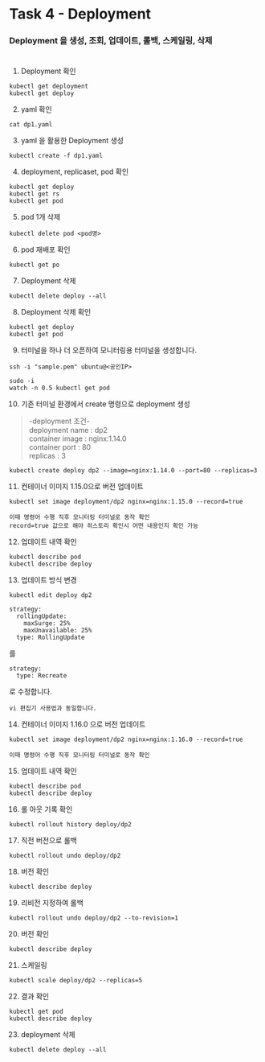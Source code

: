 # Task 4 - Deployment

### Deployment 을 생성, 조회, 업데이트, 롤백, 스케일링, 삭제
#  

1. Deployment 확인
```
kubectl get deployment
kubectl get deploy
```

2. yaml 확인
```
cat dp1.yaml
```

3. yaml 을 활용한 Deployment 생성
```
kubectl create -f dp1.yaml
```

4. deployment, replicaset, pod 확인
```
kubectl get deploy
kubectl get rs
kubectl get pod
```

5. pod 1개 삭제
```
kubectl delete pod <pod명>
```

6. pod 재배포 확인
```
kubectl get po
```

7. Deployment 삭제
```
kubectl delete deploy --all
```

8. Deployment 삭제 확인
```
kubectl get deploy
kubectl get pod
```

9. 터미널을 하나 더 오픈하여 모니터링용 터미널을 생성합니다.

```
ssh -i "sample.pem" ubuntu@<공인IP>

sudo -i
watch -n 0.5 kubectl get pod
```

10. 기존 터미널 환경에서 create 명령으로 deployment 생성
>-deployment 조건-  
deployment name : dp2  
container image : nginx:1.14.0  
container port : 80  
replicas : 3  

```
kubectl create deploy dp2 --image=nginx:1.14.0 --port=80 --replicas=3
```


11. 컨테이너 이미지 1.15.0으로 버전 업데이트
```
kubectl set image deployment/dp2 nginx=nginx:1.15.0 --record=true
```
`이때 명령어 수행 직후 모니터링 터미널로 동작 확인`  
`record=true 값으로 해야 히스토리 확인시 어떤 내용인지 확인 가능`

12. 업데이트 내역 확인
```
kubectl describe pod
kubectl describe deploy
```

13. 업데이트 방식 변경
```
kubectl edit deploy dp2
```
```
strategy:
  rollingUpdate:
    maxSurge: 25%
    maxUnavailable: 25%
  type: RollingUpdate
```
를  
```
strategy:
  type: Recreate
```
로 수정합니다.

`vi 편집기 사용법과 동일합니다.`

14. 컨테이너 이미지 1.16.0 으로 버전 업데이트
```
kubectl set image deployment/dp2 nginx=nginx:1.16.0 --record=true
```
`이때 명령어 수행 직후 모니터링 터미널로 동작 확인`   

15. 업데이트 내역 확인
```
kubectl describe pod
kubectl describe deploy
```

16. 롤 아웃 기록 확인
```
kubectl rollout history deploy/dp2
```

17. 직전 버전으로 롤백
```
kubectl rollout undo deploy/dp2
```

18. 버전 확인
```
kubectl describe deploy
```

19. 리비전 지정하여 롤백
```
kubectl rollout undo deploy/dp2 --to-revision=1
```

20. 버전 확인
```
kubectl describe deploy
```

21. 스케일링
```
kubectl scale deploy/dp2 --replicas=5
```

22. 결과 확인
```
kubectl get pod
kubectl describe deploy
```

23. deployment 삭제
```
kubectl delete deploy --all
```
